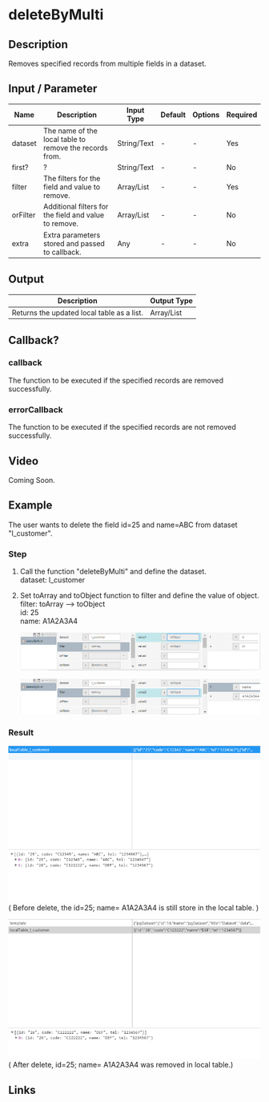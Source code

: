 # deleteByMulti

## Description

Removes specified records from multiple fields in a dataset.

## Input / Parameter

| Name | Description | Input Type | Default | Options | Required |
| ------ | ------ | ------ | ------ | ------ | ------ |
| dataset | The name of the local table to remove the records from. | String/Text | - | - | Yes |
| first? | ? | String/Text | - | - | No |
| filter | The filters for the field and value to remove. | Array/List | - | - | Yes |
| orFilter | Additional filters for the field and value to remove. | Array/List | - | - | No |
| extra | Extra parameters stored and passed to callback. | Any | - | - | No |

## Output

| Description | Output Type |
| ------ | ------ |
| Returns the updated local table as a list. | Array/List |

## Callback?

### callback

The function to be executed if the specified records are removed successfully.

### errorCallback

The function to be executed if the specified records are not removed successfully.

## Video

Coming Soon.

<!-- Format: [![Video]({image-path}?raw=true)]({url-link}) -->


## Example


The user wants to delete the field id=25 and name=ABC from dataset "l_customer".

### Step

1. Call the function "deleteByMulti" and define the dataset.
   <br>
   dataset: l_customer<br>
   
2. Set toArray and toObject function to filter and define the         value of object.
   <br> filter: toArray --> toObject<br>
        id: 25<br>
        name: A1A2A3A4<br>
         
    ![](../../../../document/function/Dataset/deleteByMulti/deleteByMulti-step-1.png?raw=true)
 
    ![](../../../../document/function/Dataset/deleteByMulti/deleteByMulti-step-2.png?raw=true)
    
### Result


  ![](../../../../document/function/Dataset/deleteByMulti/deleteByMulti-result-1.png?raw=true)
  ( Before delete, the id=25; name= A1A2A3A4 is still store in the local table. )
   
  ![](../../../../document/function/Dataset/deleteByMulti/deleteByMulti-result-2.png?raw=true)
  ( After delete, id=25; name= A1A2A3A4 was removed in local table.)
   


## Links